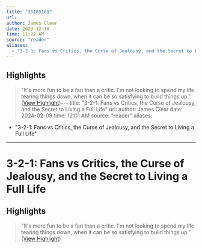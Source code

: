 ```yaml
---
title: "35185169"
url:
author: James Clear
date: 2023-12-10
time: 11:22 AM
source: "reader"
aliases:
  - "3-2-1: Fans vs Critics, the Curse of Jealousy, and the Secret to Living a Full Life"
---
```

## Highlights
> "It's more fun to be a fan than a critic. I'm not looking to spend my life tearing things down, when it can be so satisfying to build things up." ([View Highlight](https://read.readwise.io/read/01hh2wfnwrdeyswedjbqgghc5t))---
title: "3-2-1: Fans vs Critics, the Curse of Jealousy, and the Secret to Living a Full Life"
url: 
author: James Clear
date: 2024-02-09
time: 12:01 AM
source: "reader"
aliases:
  - "3-2-1: Fans vs Critics, the Curse of Jealousy, and the Secret to Living a Full Life"
---
# 3-2-1: Fans vs Critics, the Curse of Jealousy, and the Secret to Living a Full Life

## Highlights
> "It's more fun to be a fan than a critic. I'm not looking to spend my life tearing things down, when it can be so satisfying to build things up." ([View Highlight](https://read.readwise.io/read/01hh2wfnwrdeyswedjbqgghc5t))

